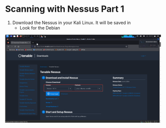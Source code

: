 

# Scanning with Nessus Part 1

1. Download the Nessus in your Kali Linux. It will be saved in 
	- Look for the Debian

![Alt](../Images/Nessus_Debian.png)
